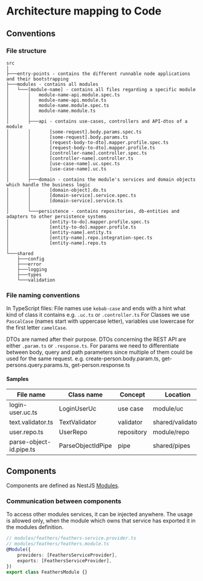 # Architecture mapping to Code

## Conventions

### File structure

```
src
│
├───entry-points - contains the different runnable node applications and their bootstrapping
├───modules - contains all modules
│   └───[module-name] - contains all files regarding a specific module
│       │   module-name-api.module.spec.ts
│       │   module-name-api.module.ts
│       │   module-name.module.spec.ts
│       │   module-name.module.ts
│       │
│       ├───api - contains use-cases, controllers and API-dtos of a module
│       │       [some-request].body.params.spec.ts
│       │       [some-request].body.params.ts
│       │       [request-body-to-dto].mapper.profile.spec.ts
│       │       [request-body-to-dto].mapper.profile.ts
│       │       [controller-name].controller.spec.ts
│       │       [controller-name].controller.ts
│       │       [use-case-name].uc.spec.ts
│       │       [use-case-name].uc.ts
│       │
│       ├───domain - contains the module's services and domain objects which handle the business logic
│       │       [domain-object].do.ts
│       │       [domain-service].service.spec.ts
│       │       [domain-service].service.ts
│       │
│       └───persistence - contains repositories, db-entities and adapters to other persistence systems
│               [entity-to-do].mapper.profile.spec.ts
│               [entity-to-do].mapper.profile.ts
│               [entity-name].entity.ts
│               [entity-name].repo.integration-spec.ts
│               [entity-name].repo.ts
│
└───shared
    ├───config
    ├───error
    ├───logging
    ├───types
    └───validation

```

### File naming conventions

In TypeScript files: File names use `kebab-case` and ends with a hint what kind of class it contains e.g. `.uc.ts` or `.controller.ts`
For Classes we use `PascalCase` (names start with uppercase letter), variables use lowercase for the first letter `camelCase`.

DTOs are named after their purpose. DTOs concerning the REST API are either `.param.ts` or `.response.ts`. For params we need to differentiate between body, query and path parameters since multiple of them could be used for the same request.
 e.g. create-person.body.param.ts, get-persons.query.params.ts, get-person.response.ts

#### Samples

| File name               | Class name        | Concept    | Location          |
| ----------------------- | ----------------- | ---------- | ----------------- |
| login-user.uc.ts        | LoginUserUc       | use case   | module/uc         |
| text.validator.ts       | TextValidator     | validator  | shared/validators |
| user.repo.ts            | UserRepo          | repository | module/repo       |
| parse-object-id.pipe.ts | ParseObjectIdPipe | pipe       | shared/pipes      |


## Components

Components are defined as NestJS [Modules](https://docs.nestjs.com/modules).

### Communication between components

To access other modules services, it can be injected anywhere. The usage is allowed only, when the module which owns that service has exported it in the modules definition.

```TypeScript
// modules/feathers/feathers-service.provider.ts
// modules/feathers/feathers.module.ts
@Module({
	providers: [FeathersServiceProvider],
	exports: [FeathersServiceProvider],
})
export class FeathersModule {}

```
